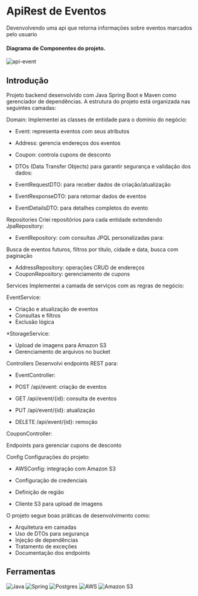 # ApiRest de Eventos
Devenvolvendo uma api que retorna informações sobre eventos marcados pelo usuario 
#### Diagrama de Componentes do projeto.
![api-event](https://github.com/user-attachments/assets/c9dcb800-a448-4368-8bc8-ac2d02c24b83)

## Introdução 
Projeto backend desenvolvido com Java Spring Boot e Maven como gerenciador de dependências. A estrutura do projeto está organizada nas seguintes camadas:


Domain:
Implementei as classes de entidade para o domínio do negócio:

* Event: representa eventos com seus atributos
* Address: gerencia endereços dos eventos
* Coupon: controla cupons de desconto
* DTOs (Data Transfer Objects) para garantir segurança e validação dos dados:

* EventRequestDTO: para receber dados de criação/atualização
* EventResponseDTO: para retornar dados de eventos
* EventDetailsDTO: para detalhes completos do evento

Repositories
Criei repositórios para cada entidade extendendo JpaRepository:

* EventRepository: com consultas JPQL personalizadas para:

Busca de eventos futuros, filtros por título, cidade e data, busca com paginação


* AddressRepository: operações CRUD de endereços
* CouponRepository: gerenciamento de cupons

Services
Implementei a camada de serviços com as regras de negócio:

EventService:

* Criação e atualização de eventos
* Consultas e filtros
* Exclusão lógica


*StorageService:

* Upload de imagens para Amazon S3
* Gerenciamento de arquivos no bucket



Controllers
Desenvolvi endpoints REST para:

* EventController:

* POST /api/event: criação de eventos
* GET /api/event/{id}: consulta de eventos
* PUT /api/event/{id}: atualização
* DELETE /api/event/{id}: remoção


CouponController:

Endpoints para gerenciar cupons de desconto



Config
Configurações do projeto:

* AWSConfig: integração com Amazon S3

* Configuração de credenciais
* Definição de região
* Cliente S3 para upload de imagens



O projeto segue boas práticas de desenvolvimento como:

* Arquitetura em camadas
* Uso de DTOs para segurança
* Injeção de dependências
* Tratamento de exceções
* Documentação dos endpoints
## Ferramentas 
![Java](https://img.shields.io/badge/java-%23ED8B00.svg?style=for-the-badge&logo=openjdk&logoColor=white)
![Spring](https://img.shields.io/badge/spring-%236DB33F.svg?style=for-the-badge&logo=spring&logoColor=white)
![Postgres](https://img.shields.io/badge/postgres-%23316192.svg?style=for-the-badge&logo=postgresql&logoColor=white)
![AWS](https://img.shields.io/badge/AWS-%23FF9900.svg?style=for-the-badge&logo=amazon-aws&logoColor=white)
![Amazon S3](https://img.shields.io/badge/Amazon%20S3-FF9900?style=for-the-badge&logo=amazons3&logoColor=white)
